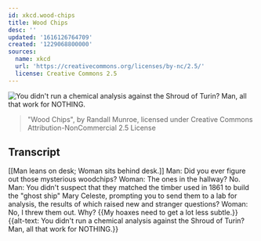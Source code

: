 ```yaml
---
id: xkcd.wood-chips
title: Wood Chips
desc: ''
updated: '1616126764709'
created: '1229068800000'
sources:
  name: xkcd
  url: 'https://creativecommons.org/licenses/by-nc/2.5/'
  license: Creative Commons 2.5
---
```

![You didn't run a chemical analysis against the Shroud of Turin?  Man, all that work for NOTHING.](https://imgs.xkcd.com/comics/wood_chips.png)
> "Wood Chips", by Randall Munroe, licensed under Creative Commons Attribution-NonCommercial 2.5 License

## Transcript
[[Man leans on desk; Woman sits behind desk.]]
Man: Did you ever figure out those mysterious woodchips?
Woman: The ones in the hallway? No.
Man: You didn't suspect that they matched the timber used in 1861 to build the "ghost ship" Mary Celeste, prompting you to send them to a lab for analysis, the results of which raised new and stranger questions?
Woman: No, I threw them out. Why?
{{My hoaxes need to get a lot less subtle.}}
{{alt-text: You didn't run a chemical analysis against the Shroud of Turin? Man, all that work for NOTHING.}}
